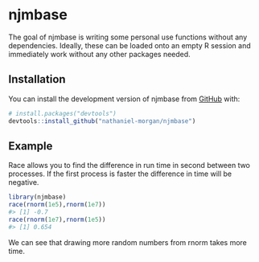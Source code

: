 
<!-- README.md is generated from README.Rmd. Please edit that file -->

# njmbase

<!-- badges: start -->
<!-- badges: end -->

The goal of njmbase is writing some personal use functions without any
dependencies. Ideally, these can be loaded onto an empty R session and
immediately work without any other packages needed.

## Installation

You can install the development version of njmbase from
[GitHub](https://github.com/) with:

``` r
# install.packages("devtools")
devtools::install_github("nathaniel-morgan/njmbase")
```

## Example

Race allows you to find the difference in run time in second between two
processes. If the first process is faster the difference in time will be
negative.

``` r
library(njmbase)
race(rnorm(1e5),rnorm(1e7))
#> [1] -0.7
race(rnorm(1e7),rnorm(1e5))
#> [1] 0.654
```

We can see that drawing more random numbers from rnorm takes more time.
